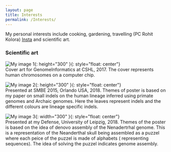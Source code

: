```yaml
---
layout: page
title: Interests
permalink: /Interests/
---
```

  

My personal interests include cooking, gardening, travelling (PC Rohit Kolora) [Insta](https://www.instagram.com/rohitkolora/) and scientific art.

<h3>Scientific art</h3>

![My image 1](../files/genomeinformatics_poster.jpg){: height="300" }{: style="float: center"}
<br>Cover art for GenomeInformatics at CSHL, 2017. The cover represents human chromosomes on a computer chip. 

![My image 2](../files/smbe2015_indels.jpg){: height="300" }{: style="float: center"}
<br>Presented at SMBE 2015, Orlando USA, 2018. Themes of poster is based on my paper on small indels on the human lineage inferred using primate genomes and Archaic genomes. Here the leaves represent indels and the different colours are lineage specific indels.

![My image 3](../files/defense_assembly_drawing.png){: width="300" }{: style="float: center"}
<br>Presented at my Defense, University of Leipzig, 2018. Themes of the poster is based on the idea of denovo assembly of the Nenadertrhal genome. This is a representation of the Neanderthal skull being assembled as a puzzel where each peice of the puzzel is made of alphabets ( representing sequences). The idea of solving the puzzel indicates genome assembly.
